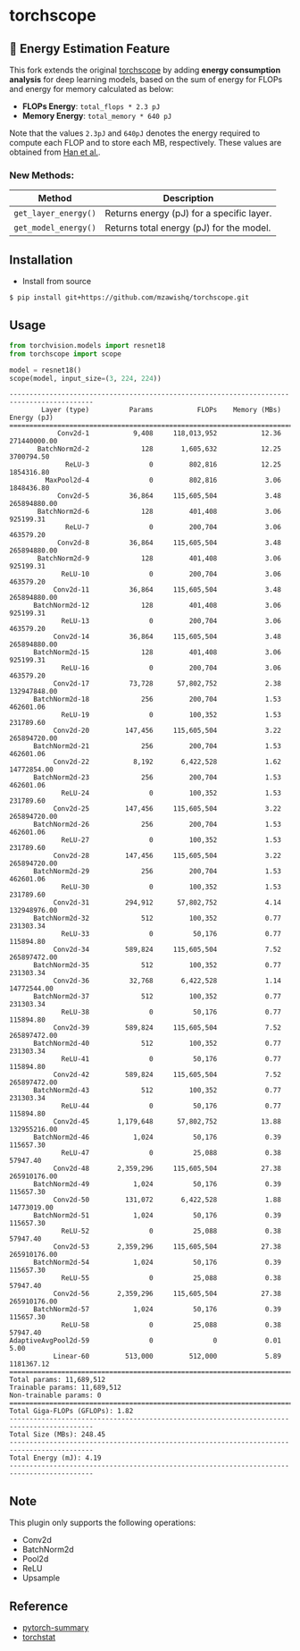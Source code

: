 # torchscope
## 🔋 Energy Estimation Feature
This fork extends the original [torchscope](https://github.com/Tramac/torchscope) by adding **energy consumption analysis** for deep learning models, based on the sum of energy for FLOPs and energy for memory calculated as below:
- **FLOPs Energy**: `total_flops * 2.3 pJ` 
- **Memory Energy**: `total_memory * 640 pJ`

Note that the values `2.3pJ` and `640pJ` denotes the energy required to compute each FLOP and to store each MB, respectively. These values are obtained from [Han et al.](https://arxiv.org/abs/1602.01528).


### New Methods:
| Method                      | Description                                  |
|-----------------------------|--------------------------------------------|
| `get_layer_energy()`   | Returns energy (pJ) for a specific layer.  |
| `get_model_energy()`   | Returns total energy (pJ) for the model.   |


## Installation


- Install from source

```
$ pip install git+https://github.com/mzawishq/torchscope.git
```

## Usage

```python
from torchvision.models import resnet18
from torchscope import scope

model = resnet18()
scope(model, input_size=(3, 224, 224))
```

```
-------------------------------------------------------------------------------------------
        Layer (type)          Params           FLOPs    Memory (MBs)     Energy (pJ)
===========================================================================================
            Conv2d-1           9,408     118,013,952           12.36     271440000.00
       BatchNorm2d-2             128       1,605,632           12.25       3700794.50
              ReLU-3               0         802,816           12.25       1854316.80
         MaxPool2d-4               0         802,816            3.06       1848436.80
            Conv2d-5          36,864     115,605,504            3.48     265894880.00
       BatchNorm2d-6             128         401,408            3.06        925199.31
              ReLU-7               0         200,704            3.06        463579.20
            Conv2d-8          36,864     115,605,504            3.48     265894880.00
       BatchNorm2d-9             128         401,408            3.06        925199.31
             ReLU-10               0         200,704            3.06        463579.20
           Conv2d-11          36,864     115,605,504            3.48     265894880.00
      BatchNorm2d-12             128         401,408            3.06        925199.31
             ReLU-13               0         200,704            3.06        463579.20
           Conv2d-14          36,864     115,605,504            3.48     265894880.00
      BatchNorm2d-15             128         401,408            3.06        925199.31
             ReLU-16               0         200,704            3.06        463579.20
           Conv2d-17          73,728      57,802,752            2.38     132947848.00
      BatchNorm2d-18             256         200,704            1.53        462601.06
             ReLU-19               0         100,352            1.53        231789.60
           Conv2d-20         147,456     115,605,504            3.22     265894720.00
      BatchNorm2d-21             256         200,704            1.53        462601.06
           Conv2d-22           8,192       6,422,528            1.62      14772854.00
      BatchNorm2d-23             256         200,704            1.53        462601.06
             ReLU-24               0         100,352            1.53        231789.60
           Conv2d-25         147,456     115,605,504            3.22     265894720.00
      BatchNorm2d-26             256         200,704            1.53        462601.06
             ReLU-27               0         100,352            1.53        231789.60
           Conv2d-28         147,456     115,605,504            3.22     265894720.00
      BatchNorm2d-29             256         200,704            1.53        462601.06
             ReLU-30               0         100,352            1.53        231789.60
           Conv2d-31         294,912      57,802,752            4.14     132948976.00
      BatchNorm2d-32             512         100,352            0.77        231303.34
             ReLU-33               0          50,176            0.77        115894.80
           Conv2d-34         589,824     115,605,504            7.52     265897472.00
      BatchNorm2d-35             512         100,352            0.77        231303.34
           Conv2d-36          32,768       6,422,528            1.14      14772544.00
      BatchNorm2d-37             512         100,352            0.77        231303.34
             ReLU-38               0          50,176            0.77        115894.80
           Conv2d-39         589,824     115,605,504            7.52     265897472.00
      BatchNorm2d-40             512         100,352            0.77        231303.34
             ReLU-41               0          50,176            0.77        115894.80
           Conv2d-42         589,824     115,605,504            7.52     265897472.00
      BatchNorm2d-43             512         100,352            0.77        231303.34
             ReLU-44               0          50,176            0.77        115894.80
           Conv2d-45       1,179,648      57,802,752           13.88     132955216.00
      BatchNorm2d-46           1,024          50,176            0.39        115657.30
             ReLU-47               0          25,088            0.38         57947.40
           Conv2d-48       2,359,296     115,605,504           27.38     265910176.00
      BatchNorm2d-49           1,024          50,176            0.39        115657.30
           Conv2d-50         131,072       6,422,528            1.88      14773019.00
      BatchNorm2d-51           1,024          50,176            0.39        115657.30
             ReLU-52               0          25,088            0.38         57947.40
           Conv2d-53       2,359,296     115,605,504           27.38     265910176.00
      BatchNorm2d-54           1,024          50,176            0.39        115657.30
             ReLU-55               0          25,088            0.38         57947.40
           Conv2d-56       2,359,296     115,605,504           27.38     265910176.00
      BatchNorm2d-57           1,024          50,176            0.39        115657.30
             ReLU-58               0          25,088            0.38         57947.40
AdaptiveAvgPool2d-59               0               0            0.01             5.00
           Linear-60         513,000         512,000            5.89       1181367.12
===========================================================================================
Total params: 11,689,512
Trainable params: 11,689,512
Non-trainable params: 0
===========================================================================================
Total Giga-FLOPs (GFLOPs): 1.82
-------------------------------------------------------------------------------------------
Total Size (MBs): 248.45
-------------------------------------------------------------------------------------------
Total Energy (mJ): 4.19
-------------------------------------------------------------------------------------------
```

## Note

This plugin only supports the following operations:

-  Conv2d
- BatchNorm2d
- Pool2d
- ReLU
- Upsample

## Reference

- [pytorch-summary](https://github.com/sksq96/pytorch-summary)
- [torchstat](https://github.com/Swall0w/torchstat)